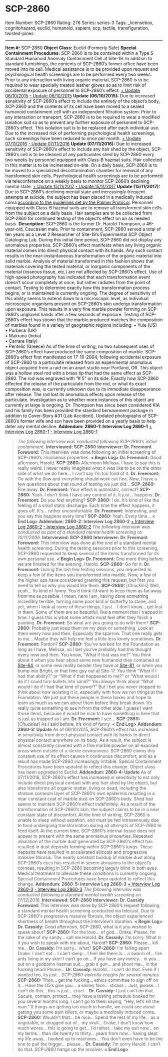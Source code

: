 # SCP-2860
Item Number: SCP-2860
Rating: 276
Series: series-3
Tags: _licensebox, cognitohazard, euclid, humanoid, sapient, scp, tactile, transfiguration, twisted-pines

---

**Item #:** SCP-2860
**Object Class:** Euclid (Formerly Safe)
**Special Containment Procedures:** SCP-2860 is to be contained within a Type S Standard Humanoid Anomaly Containment Cell at Site-19. In addition to standard furnishings, the contents of SCP-2860’s former office have been moved into its cell. Medical assistance is to be provided upon request and psychological health screenings are to be performed every two weeks. Prior to any interaction with living organic material, SCP-2860 is to be required to wear specially treated leather gloves so as to limit risk of accidental exposure of personnel to SCP-2860’s effect.
[\+ Update 06/10/2015](javascript:;)
[\- Update 06/10/2015](javascript:;)
**Update (06/10/2015):** Due to increased sensitivity of SCP-2860’s effect to include the entirety of the object’s body, SCP-2860 and the contents of its cell have been moved to a sealed humanoid containment cell with an independent filtration system. Prior to any interaction or transport, SCP-2860 is to be required to wear a modified isolation suit so as to prevent any further exposure of personnel to SCP-2860’s effect. This isolation suit is to be replaced after each individual use. Due to the increased risk of performing psychological health screenings, such screenings have been reduced to once per month.
[\+ Update 07/11/2016](javascript:;)
[\- Update 07/11/2016](javascript:;)
**Update (07/11/2016):** Due to increased sensitivity of SCP-2860’s effect to include any hair shed by the object, SCP-2860’s cell is to be cleaned of any particulates shed by SCP-2860 every two weeks by personnel equipped with Class-B hazmat suits. Hair collected in this matter is to be incinerated on-site. On a daily basis, SCP-2860 is to be moved to a specialized decontamination chamber for removal of any transformed skin cells. Psychological health screenings are to be performed via teleconference on a weekly basis to monitor SCP-2860’s declining mental state.
[\+ Update 15/11/2017](javascript:;)
[\- Update 15/11/2017](javascript:;)
**Update (15/11/2017):** Due to SCP-2860’s declining mental state and increasingly frequent attempts at suicide, the subject has been placed in a medically induced coma [according to the guidelines set by the Palmer Protocol](http://www.scp-wiki.net/scp-2096). Personnel equipped with Class-B hazmat suits are to remove all transformed skin cells from the subject on a daily basis. Hair samples are to be collected from SCP-2860 for continued testing of the object’s effect on an as needed basis.
**Description:** SCP-2860 is the former Dr. Harold Thompson, a 46-year-old, Caucasian male. Prior to containment, SCP-2860 served a total of ten years as a Level 2 Researcher of Site-19’s Experimental SCP Object Cataloging Lab. During this initial time period, SCP-2860 did not display any anomalous properties.
SCP-2860’s effect manifests when any living organic material comes into direct physical contact with its hands. Any such contact results in the near–instantaneous transformation of the organic material into solid marble. Analysis of material transformed in this fashion shows that materials covering the tested material, or inorganic components of the material (osseous tissue, etc.) are not affected by SCP-2860’s effect. Use of high-speed photography has indicated that each transformation event doesn’t occur completely at once, but rather radiates from the point of contact. Testing to determine exactly how this transformation process begins, or is maintained is currently ongoing.
The degree of sensitivity of this ability seems to extend down to a microscopic level, as individual microscopic organisms present on SCP-2860’s skin undergo transformation upon exposure. This results in a very fine marble powder forming on SCP-2860’s ungloved hands after a few seconds of exposure.
Testing of SCP-2860’s effect has shown that the marble produced matches the composition of marbles found in a variety of geographic regions including:
• Yule (US)  
• Purbeck (UK)  
• Makrana (India)  
• Carrara (Italy)  
• Pentelic (Greece)
As of the time of writing, no two subsequent uses of SCP-2860’s effect have produced the same composition of marble.
SCP-2860’s effect first manifested on 17-10-2004, following accidental exposure of SCP-2860 to a particulate released from an experimental anomalous object acquired from a raid on an anart studio near Portland, OR. This object was a hollow steel rod with a brass tip that had the same effect as SCP-2860. The rod was engraved with “# 5” on its side. Exactly how SCP-2860 effected the release of the particulate from the rod, or what its exact composition was, is currently unknown due to its immediate disappearance after release. The rod lost its anomalous effects upon release of the particulate. Investigation as to whether more instances of this object are currently at large is ongoing. Dr. Thompson has since been considered KIA and his family has been provided the standard bereavement package in addition to Cover-Story #31 (Lab Accident). Updated photographs of SCP-2860’s former wife and son have been provided on a yearly basis to help deter any mental decline.
**Addendum: 2860-1: Interview Log 2860-1**
[\+ Interview Log 2860-1](javascript:;)
[\- Interview Log 2860-1](javascript:;)
> _The following interview was conducted following SCP-2860’s initial containment._
> **Interviewed: SCP-2860**
> **Interviewer: Dr. Freemont**
> **Foreword:** This interview was done following an initial screening of SCP-2860’s anomalous properties.
> **< Begin Log>**
> **Dr. Freemont:** Good afternoon, Harold.
> **SCP-2860:** Afternoon Melissa. I have to say this is really weird. I never really imagined what it was like to be on the other side of what we do here… I can’t say I’m too fond of it.
> **Dr. Freemont:** Go with the flow and everything should work out fine. Now, I have a few questions about that round of testing we just did…
> **SCP-2860:** Fire away.
> **Dr. Freemont:** Your effect is automatic, correct?
> **SCP-2860:** Yeah. I don’t think I have any control of it. It just… happens.
> **Dr. Freemont:** Do you feel anything?
> **SCP-2860:** I do. It’s kind of like the feeling of a small static discharge. Each time the effect happens, it goes off. It's… rather uncomfortable.
> **Dr. Freemont:** Interesting, and you say this happens every time?
> **SCP-2860:** Yeah. Every time…
> **< End Log>**
**Addendum: 2860-2: Interview Log 2860-2**
[\+ Interview Log 2860-2](javascript:;)
[\- Interview Log 2860-2](javascript:;)
> _The following interview was conducted as part of a standard mental health screening on 10/11/2006._
> **Interviewed: SCP-2860**
> **Interviewer: Dr. Freemont**
> **Foreword:** This interview was done at the end of a standard mental health screening. During the testing sessions prior to this screening, SCP-2860 requested to keep several of the items transformed for its own personal use.
> **< Begin Log>**
> **Dr. Freemont:** One more thing before we are finished for the evening, Harold.
> **SCP-2860:** Go for it.
> **Dr. Freemont:** During the last few testing sessions, you requested to keep a few of the items you transformed into marble. Now, a few of the higher ups have considered granting this request, but first you need to tell us why you would like them.
> **SCP-2860:** [_Chuckles_] Well, yeah… Its kind of funny. You’d think I’d want to keep them as far away from me as possible. I mean, here I am, having done something incredibly terrible, turning some poor bird or butterfly to stone, and yet, when I look at some of these things, I just… I don’t know… get lost in them. Some of them are so beautiful, like a moment that I trapped in time. I guess this is what some artists must feel after they finish a painting.
> **Dr. Freemont:** So what are you going to do with them?
> **SCP-2860:** Probably just keep them on my desk or something. Look at them every now and then. Especially the sparrow. That one really gets to me… Maybe they will help me feel a little less lonely sometimes.
> **Dr. Freemont:** Pardon?
> **SCP-2860:** You’ve worked for the Foundation as long as I have, Melissa, so I bet you’ve probably had this thought every now and then. You know, "What if that was me?" You think about it when you hear about some new humanoid they contained at [Site-64](/secure-facility-dossier-site-64), or some new reality bender they have at [Site-81](/secure-facility-dossier-site-81), or when you bump into Bright, or that time guy out at Site-17. You think “What if I had that ability?” or “What if that happened to me?” or “What would I do if I could turn bullets into sand?” You always think about “What would I do if I had that kind of power?” But I bet you never stopped to think about how isolating it is, especially with how we run things at the Foundation. We just put these people in these boxes and hope to learn as much as we can about them before they break down. It’s really quite something to see it from the other side. I guess I want those items, because it would be nice to have something in here that is just as trapped as I am.
> **Dr. Freemont:** I see…
> **SCP-2860:** [_Chuckles_] As I said before, it’s kind of funny.
> **< End Log>**
**Addendum: 2860-3: Update** As of 06/10/2015, SCP-2860’s effect has increased in sensitivity from direct physical contact with its hands to direct physical contact anywhere on its body. As a result, the subject is almost constantly covered with a fine marble powder on all exposed areas when outside of a sterile environment. SCP-2860 claims this constant use of its effect causes it continuous discomfort, and as a result has made SCP-2860 increasingly irritable. Special Containment Procedures have been updated to reflect this change. Object class has been upgraded to Euclid.
**Addendum: 2860-4: Update** As of 07/11/2016, SCP-2860’s effect has increased in sensitivity to not only include direct physical contact with any hair shed by the object, but also transforms all organic matter, living or dead, including the stratum corneum layer of SCP-2860’s own epidermis resulting in a near constant coat of marble dust on SCP-2860’s body. Shed hair seems to maintain SCP-2860’s effect indefinitely. As a result of the transformation of SCP-2860’s skin, the subject claims to be in a near constant state of discomfort. At the time of writing, SCP-2860 is unable to sleep without sedation, and must be fed intravenously due to food undergoing transformation during all attempts of SCP-2860 to feed itself. At the current time, SCP-2860’s internal tissue does not appear to present with the same anomalous properties.
Repeated inhalation of the marble dust generated by SCP-2860’s effect has resulted in dust deposits forming within SCP-2860’s lungs. These deposits have resulted in accelerated silicosis and progressive massive fibrosis. The nearly constant buildup of marble dust along SCP-2860’s eyes has resulted in severe abrasions to the object’s corneas, resulting in SCP-2860 becoming largely blind in both eyes. Medical treatment to alleviate these conditions is currently ongoing. Special Containment Procedures have been updated to reflect this change.
**Addendum: 2860-5: Interview Log 2860-3**
[\+ Interview Log 2860-3](javascript:;)
[\- Interview Log 2860-3](javascript:;)
> _The following interview was conducted following a standard mental health screening on 17/12/2016._
> **Interviewed: SCP-2860**
> **Interviewer: Dr. Cassidy**
> **Foreword:** This interview was done by SCP-2860’s request following a standard mental health screening conducted via telecast. Due to SCP-2860's progressive massive fibrosis, the object experienced shortness of breath throughout the interview's duration.
> **< Begin Log>**
> **Dr. Cassidy:** Good afternoon, SCP-2860, what is it you wished to speak about?
> **SCP-2860:** For the love… of god… Drake. Please, for the sake of my sanity… call me Harold.
> **Dr. Cassidy:** I’m sorry. What is it you wish to speak with me about, Harold?
> **SCP-2860:** Please… kill me…
> **Dr. Cassidy:** I’m sorry… what?
> **SCP-2860:** I’m falling apart Drake. I can’t eat… I can’t sleep… I feel like there is… a swarm of… fire ants living in my skin! I can’t go on… If you have any mercy… in you… put on a goddamn hazmat suit… grab a gun… and shoot me… in the fucking head! Please…
> **Dr. Cassidy:** Harold… I can’t do that. Even if I wanted too, its just…
> _SCP-2860 violently coughs for several minutes._
> **SCP-2860:** Then… get the fucking… ethics committee to sign off on it… Have the O5’s give you… a smiley face… sticker… Just, please… I can’t do this… this is just… cruel…
> **Dr. Cassidy:** I just can’t do that. Secure, contain, protect… they have a testing schedule booked for you several months long. I can’t go to them saying, “Hey, let’s kill the man.” If things are getting too much to handle, we could see about getting you some pain killers, or maybe a medically induced coma.
> **SCP-2860:** Wouldn’t that… be nice… Spend the rest of my life… as a vegetable, or drugged out of… my skull… Drake, I don’t know how much worse… this is going to get… I’d rather… take my exit now… on my terms… than die twenty to thirty… years from now… having slept my life away… hooked up to machines… You don’t even have to be the one to pull the trigger… please…
> **Dr. Cassidy:** I’m sorry Harold. I can’t do that.
> _SCP-2860 hangs up the receiver._
> **< End Log>**